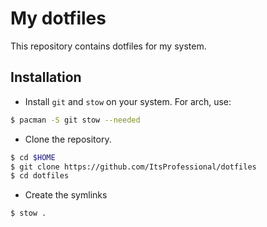 # My dotfiles

This repository contains dotfiles for my system.

## Installation

* Install `git` and `stow` on your system. For arch, use:
```sh
$ pacman -S git stow --needed
```

* Clone the repository.
```sh
$ cd $HOME
$ git clone https://github.com/ItsProfessional/dotfiles
$ cd dotfiles
```

* Create the symlinks
```sh
$ stow .
```

